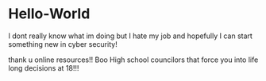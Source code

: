 # Hello-World 

I dont really know what im doing but I hate my job and hopefully I can start something new in cyber security!

thank u online resources!!
Boo High school councilors that force you into life long decisions at 18!!!
